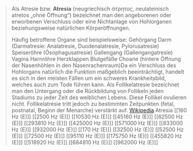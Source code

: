 > Als Atresie bzw. **Atresia** (neugriechisch άτρητος, neulateinisch atretos „ohne Öffnung“) bezeichnet man den angeborenen oder erworbenen Verschluss oder eine Nichtanlage von Hohlorganen beziehungsweise natürlichen Körperöffnungen.
>
> Häufig betroffene Organe sind beispielsweise:
> Gehörgang
> Darm (Darmatresie: Analatresie, Duodenalatresie, Pylorusatresie)
> Speiseröhre (Ösophagusatresie)
> Gallengang (Gallengangatresie)
> Vagina
> Harnröhre
> Herzklappen
> Blutgefäße
> Choane (hintere Öffnung der Nasenhöhlen in den Nasenrachenraum)Da ein Verschluss des Hohlorgans natürlich die Funktion maßgeblich beeinträchtigt, handelt es sich in den meisten Fällen um ein schweres Krankheitsbild, welches auch zum Tode führen kann.
> Als Follikelatresie bezeichnet man den Untergang oder die Rückbildung von Follikeln jeden Stadiums zu jeder Zeit des weiblichen Lebens. Diese Follikel ovulieren nicht. Follikelatresie tritt jedoch zu bestimmten Zeitpunkten (fetal, postnatal, Beginn der Menarche) verstärkt auf.
> [Wikipedia](https://de.wikipedia.org/wiki/Atresie)
Atresia
[[160 Hz (E)]]
[[2500 Hz (E)]]
[[10530 Hz (E)]]
[[45160 Hz (E)]]
[[62500 Hz (E)]]
[[293810 Hz (E)]]
[[425000 Hz (E)]]
[[571000 Hz (E)]]
[[833000 Hz (E)]]
[[932000 Hz (E)]]
[[170 Hz (E)]]
[[32500 Hz (E)]]
[[52500 Hz (E)]]
[[72500 Hz (E)]]
[[95110 Hz (E)]]
[[175750 Hz (E)]]
[[455820 Hz (E)]]
[[518920 Hz (E)]]
[[684810 Hz (E)]]
[[962000 Hz (E)]]